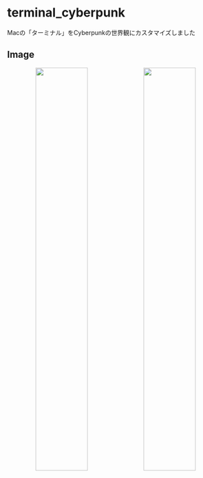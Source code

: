 # terminal_cyberpunk
Macの「ターミナル」をCyberpunkの世界観にカスタマイズしました

## Image
<div align="center">
<img width="49%" src="https://user-images.githubusercontent.com/70145199/184478056-db3abf0b-5041-470a-86a5-53006fb21628.png">
<img width="49%" src="https://user-images.githubusercontent.com/70145199/184478066-74aa8ac2-0e7a-4d66-9eca-0a112ed7afb5.png">
</div
